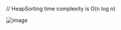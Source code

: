  // HeapSorting time complexity is O(n log n)

 ![image](https://github.com/Trilochna/Data-Structures-And-Algorithms-In-Java/assets/97858274/7326a754-ca66-42ce-ba22-694aca095ca3)
